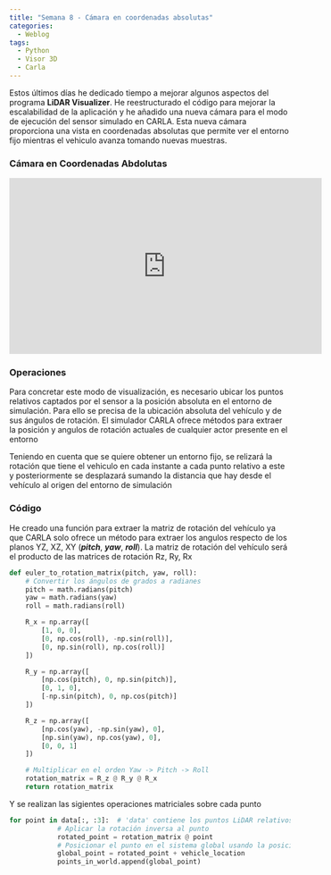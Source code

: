 ```yaml
---
title: "Semana 8 - Cámara en coordenadas absolutas"
categories:
  - Weblog
tags:
  - Python
  - Visor 3D
  - Carla
---
```


Estos últimos días he dedicado tiempo a mejorar algunos aspectos del programa **LiDAR Visualizer**. He reestructurado el código para mejorar la escalabilidad de la aplicación y he añadido una nueva cámara para el modo de ejecución del sensor simulado en CARLA. Esta nueva cámara proporciona una vista en coordenadas absolutas que permite ver el entorno fijo mientras el vehiculo avanza tomando nuevas muestras.

### Cámara en Coordenadas Abdolutas

<iframe width="560" height="315" src="https://www.youtube.com/embed/9w0Louvkq6Q?si=7NgQpSg1sjxyISfo" title="YouTube video player" frameborder="0" allow="accelerometer; autoplay; clipboard-write; encrypted-media; gyroscope; picture-in-picture; web-share" referrerpolicy="strict-origin-when-cross-origin" allowfullscreen></iframe>

### Operaciones

Para concretar este modo de visualización, es necesario ubicar los puntos relativos captados por el sensor a la posición absoluta en el entorno de simulación. Para ello se precisa de la ubicación absoluta del vehículo y de sus ángulos de rotación. El simulador CARLA ofrece métodos para extraer la posición y angulos de rotación actuales de cualquier actor presente en el entorno

Teniendo en cuenta que se quiere obtener un entorno fijo, se relizará la rotación que tiene el vehiculo en cada instante a cada punto relativo a este y posteriormente se desplazará sumando la distancia que hay desde el vehículo al origen del entorno de simulación

### Código

He creado una función para extraer la matriz de rotación del vehículo ya que CARLA solo ofrece un método para extraer los angulos respecto de los planos YZ, XZ, XY (***pitch***, ***yaw***, ***roll***). La matriz de rotación del vehículo será el producto de las matrices de rotación Rz, Ry, Rx

```python
def euler_to_rotation_matrix(pitch, yaw, roll):
    # Convertir los ángulos de grados a radianes
    pitch = math.radians(pitch)
    yaw = math.radians(yaw)
    roll = math.radians(roll)

    R_x = np.array([
        [1, 0, 0],
        [0, np.cos(roll), -np.sin(roll)],
        [0, np.sin(roll), np.cos(roll)]
    ])

    R_y = np.array([
        [np.cos(pitch), 0, np.sin(pitch)],
        [0, 1, 0],
        [-np.sin(pitch), 0, np.cos(pitch)]
    ])

    R_z = np.array([
        [np.cos(yaw), -np.sin(yaw), 0],
        [np.sin(yaw), np.cos(yaw), 0],
        [0, 0, 1]
    ])

    # Multiplicar en el orden Yaw -> Pitch -> Roll
    rotation_matrix = R_z @ R_y @ R_x
    return rotation_matrix
```

Y se realizan las sigientes operaciones matriciales sobre cada punto

```python
for point in data[:, :3]:  # 'data' contiene los puntos LiDAR relativos
            # Aplicar la rotación inversa al punto
            rotated_point = rotation_matrix @ point
            # Posicionar el punto en el sistema global usando la posición inicial del vehículo
            global_point = rotated_point + vehicle_location
            points_in_world.append(global_point)
```





